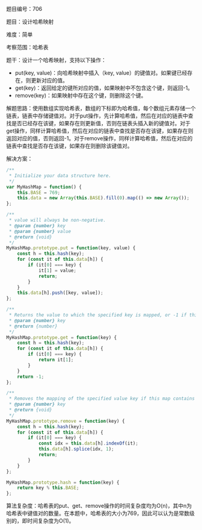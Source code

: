 题目编号：706

题目：设计哈希映射

难度：简单

考察范围：哈希表

题干：设计一个哈希映射，支持以下操作：
- put(key, value)：向哈希映射中插入（key, value）的键值对。如果键已经存在，则更新对应的值。
- get(key)：返回给定的键所对应的值，如果映射中不包含这个键，则返回-1。
- remove(key)：如果映射中存在这个键，则删除这个键。

解题思路：使用数组实现哈希表，数组的下标即为哈希值，每个数组元素存储一个链表，链表中存储键值对。对于put操作，先计算哈希值，然后在对应的链表中查找是否已经存在该键，如果存在则更新值，否则在链表头插入新的键值对。对于get操作，同样计算哈希值，然后在对应的链表中查找是否存在该键，如果存在则返回对应的值，否则返回-1。对于remove操作，同样计算哈希值，然后在对应的链表中查找是否存在该键，如果存在则删除该键值对。

解决方案：

```javascript
/**
 * Initialize your data structure here.
 */
var MyHashMap = function() {
    this.BASE = 769;
    this.data = new Array(this.BASE).fill(0).map(() => new Array());
};

/**
 * value will always be non-negative. 
 * @param {number} key 
 * @param {number} value
 * @return {void}
 */
MyHashMap.prototype.put = function(key, value) {
    const h = this.hash(key);
    for (const it of this.data[h]) {
        if (it[0] === key) {
            it[1] = value;
            return;
        }
    }
    this.data[h].push([key, value]);
};

/**
 * Returns the value to which the specified key is mapped, or -1 if this map contains no mapping for the key 
 * @param {number} key
 * @return {number}
 */
MyHashMap.prototype.get = function(key) {
    const h = this.hash(key);
    for (const it of this.data[h]) {
        if (it[0] === key) {
            return it[1];
        }
    }
    return -1;
};

/**
 * Removes the mapping of the specified value key if this map contains a mapping for the key 
 * @param {number} key
 * @return {void}
 */
MyHashMap.prototype.remove = function(key) {
    const h = this.hash(key);
    for (const it of this.data[h]) {
        if (it[0] === key) {
            const idx = this.data[h].indexOf(it);
            this.data[h].splice(idx, 1);
            return;
        }
    }
};

MyHashMap.prototype.hash = function(key) {
    return key % this.BASE;
};
```

算法复杂度：哈希表的put、get、remove操作的时间复杂度均为O(n)，其中n为哈希表中键值对的数量。在本题中，哈希表的大小为769，因此可以认为是常数级别的，即时间复杂度为O(1)。